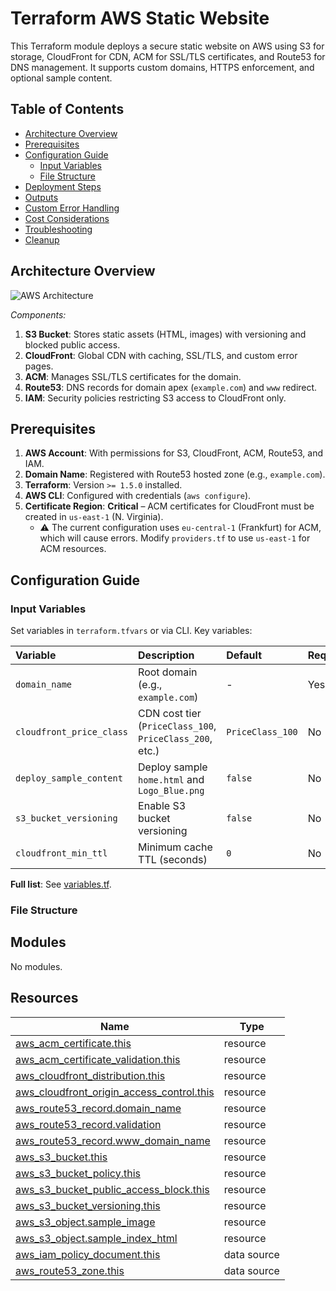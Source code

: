 # Terraform AWS Static Website

This Terraform module deploys a secure static website on AWS using S3 for storage, CloudFront for CDN, ACM for SSL/TLS certificates, and Route53 for DNS management. It supports custom domains, HTTPS enforcement, and optional sample content.

## Table of Contents

-   [Architecture Overview](#architecture-overview)
-   [Prerequisites](#prerequisites)
-   [Configuration Guide](#configuration-guide)
    -   [Input Variables](#input-variables)
    -   [File Structure](#file-structure)
-   [Deployment Steps](#deployment-steps)
-   [Outputs](#outputs)
-   [Custom Error Handling](#custom-error-handling)
-   [Cost Considerations](#cost-considerations)
-   [Troubleshooting](#troubleshooting)
-   [Cleanup](#cleanup)

## Architecture Overview

![AWS Architecture](https://via.placeholder.com/800x400.png?text=S3+%2B+CloudFront+%2B+Route53+Architecture)

*Components:*

1.  **S3 Bucket**: Stores static assets (HTML, images) with versioning and blocked public access.
2.  **CloudFront**: Global CDN with caching, SSL/TLS, and custom error pages.
3.  **ACM**: Manages SSL/TLS certificates for the domain.
4.  **Route53**: DNS records for domain apex (`example.com`) and `www` redirect.
5.  **IAM**: Security policies restricting S3 access to CloudFront only.

## Prerequisites

1.  **AWS Account**: With permissions for S3, CloudFront, ACM, Route53, and IAM.
2.  **Domain Name**: Registered with Route53 hosted zone (e.g., `example.com`).
3.  **Terraform**: Version `>= 1.5.0` installed.
4.  **AWS CLI**: Configured with credentials (`aws configure`).
5.  **Certificate Region**: **Critical** – ACM certificates for CloudFront must be created in `us-east-1` (N. Virginia).
    * ⚠️ The current configuration uses `eu-central-1` (Frankfurt) for ACM, which will cause errors. Modify `providers.tf` to use `us-east-1` for ACM resources.

## Configuration Guide

### Input Variables

Set variables in `terraform.tfvars` or via CLI. Key variables:

| Variable                   | Description                                          | Default           | Required |
| :------------------------- | :--------------------------------------------------- | :---------------- | :------- |
| `domain_name`              | Root domain (e.g., `example.com`)                     | -                 | Yes      |
| `cloudfront_price_class`   | CDN cost tier (`PriceClass_100`, `PriceClass_200`, etc.) | `PriceClass_100`  | No       |
| `deploy_sample_content`    | Deploy sample `home.html` and `Logo_Blue.png`           | `false`           | No       |
| `s3_bucket_versioning`     | Enable S3 bucket versioning                            | `false`           | No       |
| `cloudfront_min_ttl`       | Minimum cache TTL (seconds)                            | `0`               | No       |

**Full list**: See [variables.tf](./variables.tf).

### File Structure



## Modules

No modules.

## Resources

| Name                                                                                                                                                      | Type        |
| --------------------------------------------------------------------------------------------------------------------------------------------------------- | ----------- |
| [aws_acm_certificate.this](https://registry.terraform.io/providers/hashicorp/aws/latest/docs/resources/acm_certificate)                                   | resource    |
| [aws_acm_certificate_validation.this](https://registry.terraform.io/providers/hashicorp/aws/latest/docs/resources/acm_certificate_validation)             | resource    |
| [aws_cloudfront_distribution.this](https://registry.terraform.io/providers/hashicorp/aws/latest/docs/resources/cloudfront_distribution)                   | resource    |
| [aws_cloudfront_origin_access_control.this](https://registry.terraform.io/providers/hashicorp/aws/latest/docs/resources/cloudfront_origin_access_control) | resource    |
| [aws_route53_record.domain_name](https://registry.terraform.io/providers/hashicorp/aws/latest/docs/resources/route53_record)                              | resource    |
| [aws_route53_record.validation](https://registry.terraform.io/providers/hashicorp/aws/latest/docs/resources/route53_record)                               | resource    |
| [aws_route53_record.www_domain_name](https://registry.terraform.io/providers/hashicorp/aws/latest/docs/resources/route53_record)                          | resource    |
| [aws_s3_bucket.this](https://registry.terraform.io/providers/hashicorp/aws/latest/docs/resources/s3_bucket)                                               | resource    |
| [aws_s3_bucket_policy.this](https://registry.terraform.io/providers/hashicorp/aws/latest/docs/resources/s3_bucket_policy)                                 | resource    |
| [aws_s3_bucket_public_access_block.this](https://registry.terraform.io/providers/hashicorp/aws/latest/docs/resources/s3_bucket_public_access_block)       | resource    |
| [aws_s3_bucket_versioning.this](https://registry.terraform.io/providers/hashicorp/aws/latest/docs/resources/s3_bucket_versioning)                         | resource    |
| [aws_s3_object.sample_image](https://registry.terraform.io/providers/hashicorp/aws/latest/docs/resources/s3_object)                                       | resource    |
| [aws_s3_object.sample_index_html](https://registry.terraform.io/providers/hashicorp/aws/latest/docs/resources/s3_object)                                  | resource    |
| [aws_iam_policy_document.this](https://registry.terraform.io/providers/hashicorp/aws/latest/docs/data-sources/iam_policy_document)                        | data source |
| [aws_route53_zone.this](https://registry.terraform.io/providers/hashicorp/aws/latest/docs/data-sources/route53_zone)                                      | data source |




